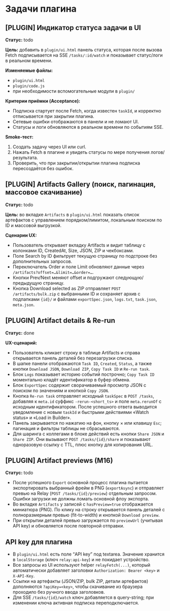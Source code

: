 # Задачи плагина

## [PLUGIN] Индикатор статуса задачи в UI

**Статус:** todo

**Цель:** добавить в `plugin/ui.html` панель статуса, которая после вызова Fetch подписывается на SSE `/tasks/:id/watch` и показывает статус/логи в реальном времени.

**Изменяемые файлы:**
- `plugin/ui.html`
- `plugin/code.js`
- при необходимости вспомогательные модули в `plugin/`

**Критерии приёмки (Acceptance):**
- Подписка стартует после Fetch, когда известен `taskId`, и корректно отписывается при закрытии плагина.
- Сетевые ошибки отображаются в панели и не ломают UI.
- Статусы и логи обновляются в реальном времени по событиям SSE.

**Smoke-тест:**
1. Создать задачу через UI или curl.
2. Нажать Fetch в плагине и увидеть статусы по мере получения логов/результата.
3. Проверить, что при закрытии/открытии плагина подписка пересоздаётся без ошибок.

## [PLUGIN] Artifacts Gallery (поиск, пагинация, массовое скачивание)

**Статус:** todo

**Цель:** во вкладке `Artifacts` в `plugin/ui.html` показать список артефактов с управлением порядком/лимитом, локальным поиском по ID и массовой выгрузкой.

**Сценарии UX:**
- Пользователь открывает вкладку Artifacts и видит таблицу с колонками ID, CreatedAt, Size, JSON, ZIP и чекбоксами.
- Поле Search by ID фильтрует текущую страницу по подстроке без дополнительных запросов.
- Переключатель Order и поле Limit обновляют данные через `/artifacts?offset=…&limit=…&order=…`.
- Кнопки Prev/Next меняют offset и подгружают следующую/предыдущую страницу.
- Кнопка Download selected as ZIP отправляет `POST /artifacts/bulk.zip` с выбранными ID и сохраняет архив с подпапками `{id}/` и файлами `exportSpec.json`, `logs.txt`, `task.json`, `meta.json`.

## [PLUGIN] Artifact details & Re-run

**Статус:** done

**UX-сценарий:**
- Пользователь кликает строку в таблице Artifacts и справа открывается панель деталей без перезагрузки списка.
- В шапке панели отображаются `Task ID`, `Created`, `Status`, а также кнопки `Download JSON`, `Download ZIP`, `Copy Task ID` и `Re-run task`.
- Блок `Logs` показывает историю событий построчно; `Copy Task ID` моментально кладёт идентификатор в буфер обмена.
- Блок `ExportSpec` содержит сворачиваемый просмотр JSON с поиском по значениям и кнопкой `Copy JSON`.
- Кнопка `Re-run task` отправляет исходный `taskSpec` в `POST /tasks`, добавляя к `meta.id` суффикс `-rerun-<short_ts>` и поле `meta.rerunOf` с исходным идентификатором. После успешного ответа выводится уведомление с новым `taskId` и быстрыми действиями «Watch status» и «Load in Builder».
- Панель закрывается по нажатию на фон, кнопку × или клавишу `Esc`; пагинация и фильтры таблицы не сбрасываются.
- Для шаринга с коллегами в блоке действий есть кнопки `Share JSON` и `Share ZIP`. Они вызывают `POST /tasks/{id}/share` и показывают одноразовую ссылку с TTL, плюс кнопку для копирования URL.

## [PLUGIN] Artifact previews (M16)

**Статус:** todo

- После успешного `Export` основной процесс плагина пытается экспортировать выбранный фрейм в PNG (`exportAsync`) и отправляет превью на Relay (`POST /tasks/{id}/preview`) отдельным запросом. Ошибки загрузки не должны ломать основной флоу экспорта.
- Во вкладке `Artifacts` у записей с `hasPreview=true` отображается миниатюра (PNG). По клику на строку открывается панель деталей с полноразмерным превью (fit-to-width) и кнопкой `Download preview`.
- При открытии деталей превью загружается по `previewUrl` (учитывая API key) и обновляется после повторной отправки.

## API key для плагина

- В `plugin/ui.html` есть поле “API key” под textarea. Значение хранится в `localStorage` (ключ `relay:api-key`) и не покидает устройство.
- Все запросы из UI используют helper `relayFetch(...)`, который автоматически добавляет заголовки `Authorization: Bearer <key>` и `X-API-Key`.
- Ссылки на артефакты (JSON/ZIP, bulk ZIP, детали артефактов) дополняются `?apiKey=<key>`, чтобы скачивание из браузера проходило без ручного ввода заголовков.
- Для SSE `/tasks/{id}/watch` ключ добавляется в query-string; при изменении ключа активная подписка переподключается.

